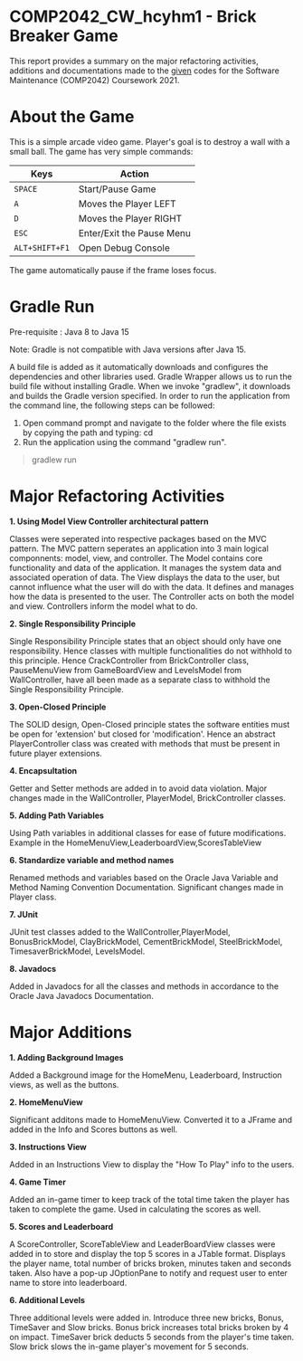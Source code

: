 # COMP2042_CW_hcyhm1 - Brick Breaker Game
This report provides a summary on the major refactoring activities, additions and documentations made to the [given](https://github.com/FilippoRanza/Brick_Destroy) codes for the Software Maintenance (COMP2042) Coursework 2021.
# About the Game
This is a simple arcade video game. Player's goal is to destroy a wall with a small ball. The game has very simple commands: 

|     Keys      |     Action    |
| ------------- | ------------- |
|`SPACE`|Start/Pause Game|
|`A`|Moves the Player LEFT|
|`D`|Moves the Player RIGHT|
|`ESC`|Enter/Exit the Pause Menu|
|`ALT+SHIFT+F1`|Open Debug Console|
 

The game automatically pause if the frame loses focus.
# Gradle Run

Pre-requisite : Java 8 to Java 15

Note: Gradle is not compatible with Java versions after Java 15.

A build file is added as it automatically downloads and configures the dependencies and other libraries used. Gradle Wrapper allows us to run the build file without installing Gradle. When we invoke "gradlew", it downloads and builds the Gradle version specified. In order to run the application from the command line, the following steps can be followed:

  1. Open command prompt and navigate to the folder where the file exists by copying the path and typing: cd <path>
  2. Run the application using the command "gradlew run".

 > gradlew run


# Major Refactoring Activities
**1. Using Model View Controller architectural pattern**

Classes were seperated into respective packages based on the MVC pattern. The MVC pattern seperates an application into 3 main logical componnents: model, view, and controller.
The Model contains core functionality and data of the application. It manages the system data and associated operation of data.
The View displays the data to the user, but cannot influence what the user will do with the data. It defines and manages how the data is presented to the user.
The Controller acts on both the model and view. Controllers inform the model what to do.


**2. Single Responsibility Principle**
  
  Single Responsibility Principle states that an object should only have one responsibility. Hence classes with multiple functionalities do not withhold to this principle.
  Hence CrackController from BrickController class, PauseMenuView from GameBoardView and LevelsModel from WallController, have all been made as a separate class to withhold the Single Responsibility Principle.
  

**3. Open-Closed Principle**
  
 The SOLID design, Open-Closed principle states the software entities must be open for 'extension' but closed for 'modification'. Hence an abstract PlayerController class was created with methods that must be present in future player extensions.
 
**4. Encapsultation**
 
 Getter and Setter methods are added in to avoid data violation. Major changes made in the WallController, PlayerModel, BrickController classes.
 
**5. Adding Path Variables**
 
 Using Path variables in additional classes for ease of future modifications. Example in the HomeMenuView,LeaderboardView,ScoresTableView
 
**6. Standardize variable and method names** 
 
 Renamed methods and variables based on the Oracle Java Variable and Method Naming Convention Documentation. Significant changes made in Player class.
 
**7. JUnit** 
 
 JUnit test classes added to the WallController,PlayerModel, BonusBrickModel, ClayBrickModel, CementBrickModel, SteelBrickModel, TimesaverBrickModel, LevelsModel.
 
**8. Javadocs** 
 
Added in Javadocs for all the classes and methods in accordance to the Oracle Java Javadocs Documentation. 
 
 
# Major Additions
**1. Adding Background Images** 
 
 Added a Background image for the HomeMenu, Leaderboard, Instruction views, as well as the buttons.
 
**2. HomeMenuView**  
 
 Significant additons made to HomeMenuView. Converted it to a JFrame and added in the Info and Scores buttons as well. 
 
**3. Instructions View**  
 
 Added in an Instructions View to display the "How To Play" info to the users. 

**4. Game Timer** 
 
 Added an in-game timer to keep track of the total time taken the player has taken to complete the game. Used in calculating the scores as well. 
 
**5. Scores and Leaderboard**
 
 A ScoreController, ScoreTableView and LeaderBoardView classes were added in to store and display the top 5 scores in a JTable format. Displays the player name, total number of bricks broken, minutes taken and seconds taken. Also have a pop-up JOptionPane to notify and request user to enter name to store into leaderboard.

**6. Additional Levels** 
 
 Three additional levels were added in. Introduce three new bricks, Bonus, TimeSaver and Slow bricks. Bonus brick increases total bricks broken by 4 on impact. TimeSaver brick deducts 5 seconds from the player's time taken. Slow brick slows the in-game player's movement for 5 seconds.
 
 
